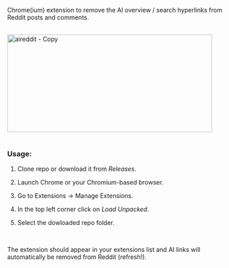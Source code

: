 Chrome(ium) extension to remove the AI overview / search hyperlinks from Reddit posts and comments. 

</br>

<img width="472" height="225" alt="aireddit - Copy" src="https://github.com/user-attachments/assets/e115428a-d4a3-4fd7-bc55-129e96d6ff50" />


</br>

</br>

### Usage:

1. Clone repo or download it from _Releases_.
   
2. Launch Chrome or your Chromium-based browser.
   
3. Go to Extensions -> Manage Extensions.
   
4. In the top left corner click on _Load Unpacked_.
   
5. Select the dowloaded repo folder.

</br>

The extension should appear in your extensions list and AI links will automatically be removed from Reddit (refresh!).
